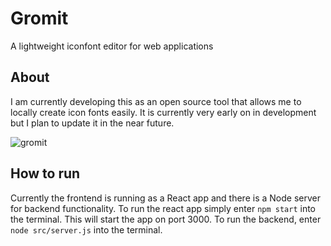 # Gromit
A lightweight iconfont editor for web applications


## About
I am currently developing this as an open source tool that allows me to locally create icon fonts easily. It is currently very early on in development but I plan to update it in the near future.

![gromit](https://github.com/user-attachments/assets/e5bef01a-431e-4787-b036-f71403023f54)

## How to run
Currently the frontend is running as a React app and there is a Node server for backend functionality. To run the react app simply enter `npm start` into the terminal. This will start the app on port 3000.
To run the backend, enter `node src/server.js` into the terminal.
